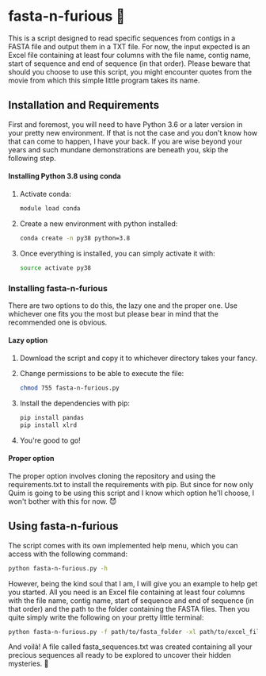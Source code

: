 # fasta-n-furious :checkered_flag:
This is a script designed to read specific sequences from contigs in a FASTA file
and output them in a TXT file. For now, the input expected is an Excel file containing
at least four columns with the file name, contig name, start of sequence and end of 
sequence (in that order). Please beware that should you choose to use this script, you might encounter quotes from the movie from which this simple little program takes its name.



## Installation and Requirements

First and foremost, you will need to have Python 3.6 or a later version in your pretty new environment. If that is not the case and you don't know how that can come to happen, I have your back. If you are wise beyond your years and such mundane demonstrations are beneath you, skip the following step.



#### Installing Python 3.8 using conda

1. Activate conda:

   ```bash
   module load conda
   ```

2. Create a new environment with python installed:

   ```bash
   conda create -n py38 python=3.8
   ```

3. Once everything is installed, you can simply activate it with:

   ```bash
   source activate py38
   ```



### Installing fasta-n-furious

There are two options to do this, the lazy one and the proper one. Use whichever one fits you the most but please bear in mind that the recommended one is obvious.

#### Lazy option

1. Download the script and copy it to whichever directory takes your fancy.

2. Change permissions to be able to execute the file:

   ```bash
   chmod 755 fasta-n-furious.py
   ```

3. Install the dependencies with pip:

   ```bash
   pip install pandas
   pip install xlrd
   ```

4. You're good to go!



#### Proper option

The proper option involves cloning the repository and using the requirements.txt to install the requirements with pip. But since for now only Quim is going to be using this script and I know which option he'll choose, I won't bother with this for now. :smiling_imp:



## Using fasta-n-furious

The script comes with its own implemented help menu, which you can access with the following command:

```bash
python fasta-n-furious.py -h
```



However, being the kind soul that I am, I will give you an example to help get you started. All you need is an Excel file containing at least four columns with the file name, contig name, start of sequence and end of sequence (in that order) and the path to the folder containing the FASTA files. Then you quite simply write the following on your pretty little terminal:

```bash
python fasta-n-furious.py -f path/to/fasta_folder -xl path/to/excel_file 
```

And voilà! A file called fasta_sequences.txt was created containing all your precious sequences all ready to be explored to uncover their hidden mysteries. :crystal_ball:

